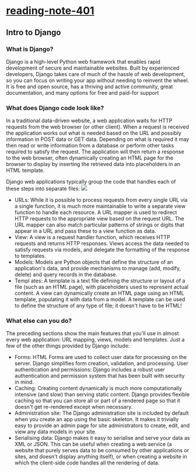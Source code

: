 # [reading-note-401](https://mohammadsilwadi.github.io/reading-note-401/)
## Intro to Django

### What is Django?
Django is a high-level Python web framework that enables rapid development of secure and maintainable websites. Built by experienced developers, Django takes care of much of the hassle of web development, so you can focus on writing your app without needing to reinvent the wheel. It is free and open source, has a thriving and active community, great documentation, and many options for free and paid-for support
### What does Django code look like?
In a traditional data-driven website, a web application waits for HTTP requests from the web browser (or other client). When a request is received the application works out what is needed based on the URL and possibly information in POST data or GET data. Depending on what is required it may then read or write information from a database or perform other tasks required to satisfy the request. The application will then return a response to the web browser, often dynamically creating an HTML page for the browser to display by inserting the retrieved data into placeholders in an HTML template.

Django web applications typically group the code that handles each of these steps into separate files:
![](https://developer.mozilla.org/en-US/docs/Learn/Server-side/Django/Introduction/basic-django.png)

+ URLs: While it is possible to process requests from every single URL via a single function, it is much more maintainable to write a separate view function to handle each resource. A URL mapper is used to redirect HTTP requests to the appropriate view based on the request URL. The URL mapper can also match particular patterns of strings or digits that appear in a URL and pass these to a view function as data.
+ View: A view is a request handler function, which receives HTTP requests and returns HTTP responses. Views access the data needed to satisfy requests via models, and delegate the formatting of the response to templates.
+ Models: Models are Python objects that define the structure of an application's data, and provide mechanisms to manage (add, modify, delete) and query records in the database.
+ Templ ates: A template is a text file defining the structure or layout of a file (such as an HTML page), with placeholders used to represent actual content. A view can dynamically create an HTML page using an HTML template, populating it with data from a model. A template can be used to define the structure of any type of file; it doesn't have to be HTML!

### What else can you do?
The preceding sections show the main features that you'll use in almost every web application: URL mapping, views, models and templates. Just a few of the other things provided by Django include:

+ Forms: HTML Forms are used to collect user data for processing on the server. Django simplifies form creation, validation, and processing.
User authentication and permissions: Django includes a robust user authentication and permission system that has been built with security in mind.
+ Caching: Creating content dynamically is much more computationally intensive (and slow) than serving static content. Django provides flexible caching so that you can store all or part of a rendered page so that it doesn't get re-rendered except when necessary.
+ Administration site: The Django administration site is included by default when you create an app using the basic skeleton. It makes it trivially easy to provide an admin page for site administrators to create, edit, and view any data models in your site.
+ Serialising data: Django makes it easy to serialise and serve your data as XML or JSON. This can be useful when creating a web service (a website that purely serves data to be consumed by other applications or sites, and doesn't display anything itself), or when creating a website in which the client-side code handles all the rendering of data.